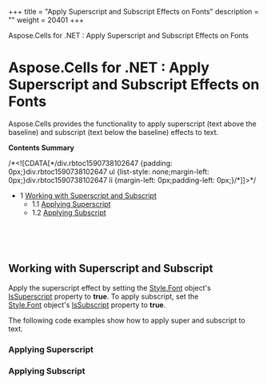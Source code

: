 +++
title = "Apply Superscript and Subscript Effects on Fonts" 
description = "" 
weight = 20401 
+++

Aspose.Cells for .NET : Apply Superscript and Subscript Effects on Fonts  

# Aspose.Cells for .NET : Apply Superscript and Subscript Effects on Fonts


Aspose.Cells provides the functionality to apply superscript (text above the baseline) and subscript (text below the baseline) effects to text.

**Contents Summary**

/\*<!\[CDATA\[\*/div.rbtoc1590738102647 {padding: 0px;}div.rbtoc1590738102647 ul {list-style: none;margin-left: 0px;}div.rbtoc1590738102647 li {margin-left: 0px;padding-left: 0px;}/\*\]\]>\*/

*   1 [Working with Superscript and Subscript](#ApplySuperscriptandSubscriptEffectsonFonts-WorkingwithSuperscriptandSubscript)
    *   1.1 [Applying Superscript](#ApplySuperscriptandSubscriptEffectsonFonts-ApplyingSuperscript)
    *   1.2 [Applying Subscript](#ApplySuperscriptandSubscriptEffectsonFonts-ApplyingSubscript)

 

 

## Working with Superscript and Subscript

Apply the superscript effect by setting the [Style.Font](https://apireference.aspose.com/net/cells/aspose.cells/font) object's [IsSuperscript](https://apireference.aspose.com/net/cells/aspose.cells/font/properties/issuperscript) property to **true**. To apply subscript, set the [Style.Font](https://apireference.aspose.com/net/cells/aspose.cells/font) object's [IsSubscript](https://apireference.aspose.com/net/cells/aspose.cells/font/properties/issubscript) property to **true**.

The following code examples show how to apply super and subscript to text.

### Applying Superscript

### Applying Subscript

